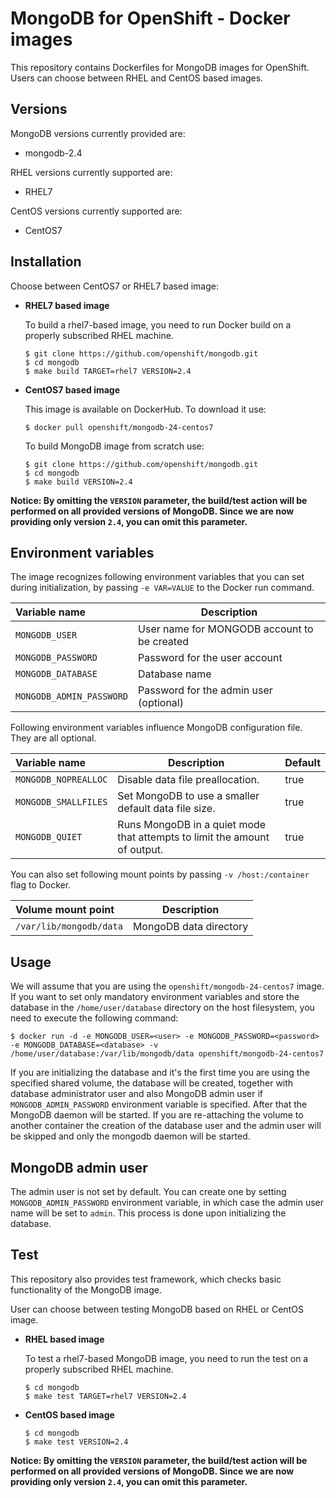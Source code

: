 MongoDB for OpenShift - Docker images
========================================

This repository contains Dockerfiles for MongoDB images for OpenShift.
Users can choose between RHEL and CentOS based images.

Versions
---------------------------------
MongoDB versions currently provided are:
* mongodb-2.4

RHEL versions currently supported are:
* RHEL7

CentOS versions currently supported are:
* CentOS7


Installation
---------------------------------
Choose between CentOS7 or RHEL7 based image:

*  **RHEL7 based image**

	To build a rhel7-based image, you need to run Docker build on a properly
    subscribed RHEL machine.

	```
	$ git clone https://github.com/openshift/mongodb.git
	$ cd mongodb
	$ make build TARGET=rhel7 VERSION=2.4
	```

*  **CentOS7 based image**

	This image is available on DockerHub. To download it use:

	```
	$ docker pull openshift/mongodb-24-centos7
	```

	To build MongoDB image from scratch use:

	```
	$ git clone https://github.com/openshift/mongodb.git
	$ cd mongodb
	$ make build VERSION=2.4
	```

**Notice: By omitting the `VERSION` parameter, the build/test action will be performed
on all provided versions of MongoDB. Since we are now providing only version `2.4`,
you can omit this parameter.**


Environment variables
---------------------------------

The image recognizes following environment variables that you can set during
initialization, by passing `-e VAR=VALUE` to the Docker run command.

|    Variable name          |    Description                              |
| :------------------------ | -----------------------------------------   |
|  `MONGODB_USER`           | User name for MONGODB account to be created |
|  `MONGODB_PASSWORD`       | Password for the user account               |
|  `MONGODB_DATABASE`       | Database name                               |
|  `MONGODB_ADMIN_PASSWORD` | Password for the admin user (optional)      |


Following environment variables influence MongoDB configuration file. They are all optional.

|    Variable name      |    Description                                                            |    Default
| :-------------------- | ------------------------------------------------------------------------- | ----------------
|  `MONGODB_NOPREALLOC` | Disable data file preallocation.                                          |  true
|  `MONGODB_SMALLFILES` | Set MongoDB to use a smaller default data file size.                      |  true
|  `MONGODB_QUIET`      | Runs MongoDB in a quiet mode that attempts to limit the amount of output. |  true


You can also set following mount points by passing `-v /host:/container` flag to Docker.

|  Volume mount point         | Description            |
| :-------------------------- | ---------------------- |
|  `/var/lib/mongodb/data`   | MongoDB data directory |


Usage
---------------------------------

We will assume that you are using the `openshift/mongodb-24-centos7` image.
If you want to set only mandatory environment variables and store the database
in the `/home/user/database` directory on the host filesystem, you need to
execute the following command:

```
$ docker run -d -e MONGODB_USER=<user> -e MONGODB_PASSWORD=<password> -e MONGODB_DATABASE=<database> -v /home/user/database:/var/lib/mongodb/data openshift/mongodb-24-centos7
```

If you are initializing the database and it's the first time you are using the
specified shared volume, the database will be created, together with database
administrator user and also MongoDB admin user if `MONGODB_ADMIN_PASSWORD`
environment variable is specified. After that the MongoDB daemon will be started.
If you are re-attaching the volume to another container the creation of the
database user and the admin user will be skipped and only the mongodb daemon
will be started.


MongoDB admin user
---------------------------------
The admin user is not set by default. You can create one by setting
`MONGODB_ADMIN_PASSWORD` environment variable, in which case the admin user name
will be set to `admin`. This process is done upon initializing the database.


Test
---------------------------------

This repository also provides test framework, which checks basic functionality
of the MongoDB image.

User can choose between testing MongoDB based on RHEL or CentOS image.

*  **RHEL based image**

    To test a rhel7-based MongoDB image, you need to run the test on a properly
    subscribed RHEL machine.

    ```
    $ cd mongodb
    $ make test TARGET=rhel7 VERSION=2.4
    ```

*  **CentOS based image**

    ```
    $ cd mongodb
    $ make test VERSION=2.4
    ```

**Notice: By omitting the `VERSION` parameter, the build/test action will be performed
on all provided versions of MongoDB. Since we are now providing only version `2.4`,
you can omit this parameter.**
